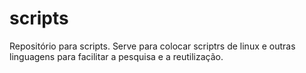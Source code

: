 # scripts
Repositório para scripts. Serve para colocar scriptrs de linux e outras linguagens para facilitar a pesquisa e a reutilização.
